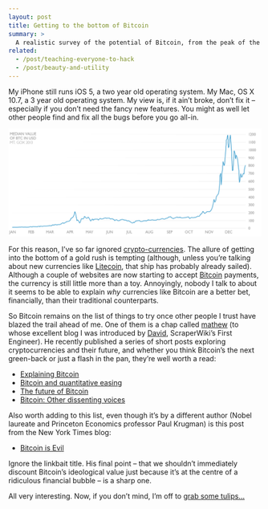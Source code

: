 ```yaml
---
layout: post
title: Getting to the bottom of Bitcoin
summary: >
  A realistic survey of the potential of Bitcoin, from the peak of the Winter 2013 hype cycle.
related:
  - /post/teaching-everyone-to-hack
  - /post/beauty-and-utility
---
```


My iPhone still runs iOS 5, a two year old operating system. My Mac, OS X 10.7, a 3 year old operating system. My view is, if it ain’t broke, don’t fix it – especially if you don’t need the fancy new features. You might as well let other people find and fix all the bugs before you go all-in.

[![Graph showing the median value of Bitcoin to US Dollar over 2013, starting at almost 1 USD, rising to a high of 1200 USD in early December, then ending the year at 800 USD](/media/bitcoin-usd-graph.png)](/media/bitcoin-usd-graph.png)

For this reason, I’ve so far ignored [crypto-currencies](https://en.wikipedia.org/wiki/List_of_cryptocurrencies). The allure of getting into the bottom of a gold rush is tempting (although, unless you’re talking about new currencies like [Litecoin](https://litecoin.org), that ship has probably already sailed). Although a couple of websites are now starting to accept [Bitcoin](http://bitcoin.org) payments, the currency is still little more than a toy. Annoyingly, nobody I talk to about it seems to be able to explain *why* currencies like Bitcoin are a better bet, financially, than their traditional counterparts.

So Bitcoin remains on the list of things to try once other people I trust have blazed the trail ahead of me. One of them is a chap called [mathew](http://meta.ath0.com) (to whose excellent blog I was introduced by [David](http://drj11.wordpress.com), ScraperWiki’s First Engineer). He recently published a series of short posts exploring cryptocurrencies and their future, and whether you think Bitcoin’s the next green-back or just a flash in the pan, they’re well worth a read:

* [Explaining Bitcoin](http://meta.ath0.com/2013/12/19/explaining-bitcoin)
* [Bitcoin and quantitative easing](http://meta.ath0.com/2013/12/20/bitcoin-and-quantitative-easing/)
* [The future of Bitcoin](http://meta.ath0.com/2013/12/21/the-future-of-bitcoin/)
* [Bitcoin: Other dissenting voices](http://meta.ath0.com/2013/12/22/bitcoin-other-dissenting-voices/)

Also worth adding to this list, even though it’s by a different author (Nobel laureate and Princeton Economics professor Paul Krugman) is this post from the New York Times blog:

* [Bitcoin is Evil](http://krugman.blogs.nytimes.com/2013/12/28/bitcoin-is-evil)

Ignore the linkbait title. His final point – that we shouldn’t immediately discount Bitcoin’s ideological value just because it’s at the centre of a ridiculous financial bubble – is a sharp one.

All very interesting. Now, if you don’t mind, I’m off to [grab some tulips…](https://en.wikipedia.org/wiki/Tulip_mania)
